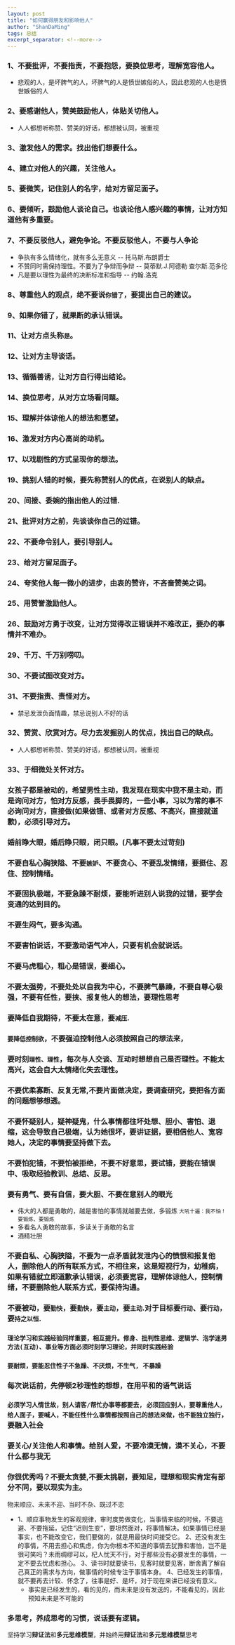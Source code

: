 ```yaml
---
layout: post
title: "如何赢得朋友和影响他人"
author: "ShanDaMing"
tags: 总结
excerpt_separator: <!--more-->
---
```


<!--more-->

### 1、不要批评，不要指责，不要抱怨，要换位思考，理解宽容他人。
* 悲观的人，是坏脾气的人，坏脾气的人是愤世嫉俗的人，因此悲观的人也是愤世嫉俗的人

### 2、要感谢他人，赞美鼓励他人，体贴关切他人。
* 人人都想听称赞、赞美的好话，都想被认同，被重视

### 3、激发他人的需求。找出他们想要什么。

### 4、建立对他人的兴趣，关注他人。

### 5、要微笑，记住别人的名字，给对方留足面子。

### 6、要倾听，鼓励他人谈论自己。也谈论他人感兴趣的事情，让对方知道他有多重要。

### 7、不要反驳他人，避免争论。不要反驳他人，不要与人争论
* 争执有多么情绪化，就有多么无意义	-- 托马斯.布朗爵士
* 不赞同时需保持理性。不要为了争辩而争辩	-- 莫蒂默.J.阿德勒 查尔斯.范多伦
* 凡是要以理性为最终的决断标准和指导	-- 约翰.洛克

### 8、尊重他人的观点，绝不要说`你错了`，要提出自己的建议。

### 9、如果你错了，就果断的承认错误。

### 11、让对方点头称`是`。

### 12、让对方主导谈话。

### 13、循循善诱，让对方自行得出结论。

### 14、换位思考，从对方立场看问题。

### 15、理解并体谅他人的想法和愿望。

### 16、激发对方内心高尚的动机。

### 17、以戏剧性的方式呈现你的想法。

### 19、挑别人错的时候，要先称赞别人的优点，在说别人的缺点。

### 20、间接、委婉的指出他人的过错.

### 21、批评对方之前，先谈谈你自己的过错。

### 22、不要命令别人，要引导别人。

### 23、给对方留足面子。

### 24、夸奖他人每一微小的进步，由衷的赞许，不吝啬赞美之词。

### 25、用赞誉激励他人。

### 26、鼓励对方勇于改变，让对方觉得改正错误并不难改正，要办的事情并不难办。

### 29、千万、千万别唠叨。

### 30、不要试图改变对方。

### 31、不要指责、责怪对方。
* 禁忌发泄负面情趣，禁忌说别人不好的话

### 32、赞赏、欣赏对方。尽力去发掘别人的优点，找出自己的缺点。
* 人人都想听称赞、赞美的好话，都想被认同，被重视

### 33、于细微处关怀对方。

### 女孩子都是被动的，希望男性主动，我发现在现实中我不是主动，而是询问对方，怕对方反感，畏手畏脚的，一些小事，习以为常的事不必询问对方，直接做(如果做错、或者对方反感、不高兴，直接就道歉)，必须引导对方。

### 婚前睁大眼，婚后睁只眼，闭只眼。(凡事不要太过苛刻)

### 不要自私心胸狭隘、不要`嫉妒`、不要贪心、不要乱发情绪，要挺住、忍住、控制情绪。

### 不要固执极端，不要急躁不耐烦，要能听进别人说我的过错，要学会变通的达到目的。

### 不要生闷气，要多沟通。

### 不要害怕说话，不要激动语气冲人，只要有机会就说话。

### 不要马虎粗心，粗心是错误，要细心。

### 不要太强势，不要处处以自我为中心，不要脾气暴躁，不要自尊心极强，不要有任性，要挟、报复他人的想法，要理性思考

### 要降低自我期待，不要太在意，要`减压`.
### `要降低控制欲`，不要强迫控制他人必须按照自己的想法来，
### 要时刻`理性、理性`，每次与人交谈、互动时想想自己是否理性。不能太高兴，这会自大太情绪化失去理性。

### 不要优柔寡断、反复无常,不要片面做决定，要调查研究，要把各方面的问题想够想透。

### 不要怀疑别人，疑神疑鬼，什么事情都往坏处想、胆小、害怕、退缩，这会导致自己极端，认为她很坏，要讲证据，要相信他人、宽容她人，决定的事情要坚持做下去。

### 不要怕犯错，不要怕被拒绝，不要不好意思，要试错，要能在错误中、吸取经验教训、总结、反思。

### 要有勇气、要有自信，要大胆、不要在意别人的眼光
* 伟大的人都是勇敢的，越是害怕的事情就越要去做，多锻炼 `大吼十遍：我不怕！要锻炼、要锻炼`
* 多看名人勇敢的故事，多读关于勇敢的名言
* 酒精壮胆

### 不要自私、心胸狭隘，不要为一点矛盾就发泄内心的愤恨和报复他人，删除他人的所有联系方式，不相往来，这是短视行为，幼稚病，如果有错就立即道歉承认错误，必须要宽容，理解体谅他人，控制情绪，不要删除他人联系方式，要保持沟通。

### 不要被动，要`勤快`，要`勤快`，要`主动`，要`主动`.对于目标要`行动`、要`行动`，要`持之以恒`.

### `理论学习和实践经验同样重要，相互提升。修身、批判性思维、逻辑学、泡学迷男方法(互动)、事业等方面必须时刻学习理论，并同时实践经验`

### `要耐烦，要能忍住性子不急躁、不厌烦，不生气, 不暴躁`

### 每次说话前，先停顿2秒理性的想想，在用平和的语气说话

### `必须学习人情世故，别人请客/帮忙办事等都要去, 必须回应别人，要尊重他人，给人面子，要喊人，不能任性什么事情都按照自己的想法来做，也不能独立独行`，要融入社会

### 要关心/关注他人和事情。给别人爱，不要冷漠无情，漠不关心，不要什么都与我无

### 你很优秀吗？不要太贪婪,不要太挑剔，要知足，理想和现实肯定有部分不同，要以现实为主。

物来顺应、未来不迎、当时不杂、既过不恋
* 1、顺应事物发生的客观规律，审时度势做变化，当事情来临的时候，不要逃避、不要拖延，记住“迟则生变”，要坦然面对，将事情解决。如果事情已经是事实，也不能改变它，我们要做的，就是用最快时间接受它。 2、还没有发生的事情，不用去担心和焦虑，你为你根本不知道的事情去犹豫和害怕，岂不是很可笑吗？未雨绸缪可以，杞人忧天不行，对于那些没有必要发生的事情，一定不要去忧虑和担心。 3、读书时就要读书，见客时就要见客，断舍离了解自己真正的需求与方向，做事情的时候专注于事情本身。 4、已经发生的事情，就不要再去计较、怀念了，往事是好、是坏，对于现在来讲已经没有意义。
	 - 事实是已经发生的，看的见的，而未来是没有发送的，不能看见的，因此预知未来是不可能的

### 多思考，养成思考的习惯，说话要有逻辑。

坚持学习**辩证法**和**多元思维模型**，并始终用**辩证法**和**多元思维模型**思考
